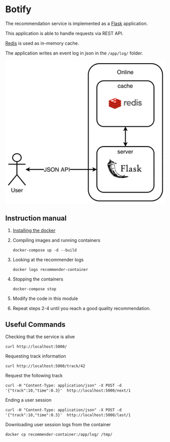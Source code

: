# Botify

The recommendation service is implemented as a [Flask](https://flask-restful.readthedocs.io/en/latest/) application.

This application is able to handle requests via REST API.

[Redis](https://redis.io/) is used as in-memory cache.

The application writes an event log in json in the `/app/log/` folder.

![The architecture of the botify service](architecture.png)

## Instruction manual

1. [Installing the docker](https://www.docker.com/products/docker-desktop)
1. Compiling images and running containers

   ```CLI
   docker-compose up -d --build 
   ```

1. Looking at the recommender logs

   ```CLI
   docker logs recommender-container
   ```

1. Stopping the containers

   ```CLI
   docker-compose stop
   ```

1. Modify the code in this module
1. Repeat steps 2-4 until you reach a good quality recommendation. 

## Useful Commands

Checking that the service is alive

```CLI
curl http://localhost:5000/
```

Requesting track information

```CLI
curl http://localhost:5000/track/42
```

Request the following track

```CLI
curl -H "Content-Type: application/json" -X POST -d '{"track":10,"time":0.3}'  http://localhost:5000/next/1
```

Ending a user session

```CLI
curl -H "Content-Type: application/json" -X POST -d '{"track":10,"time":0.3}'  http://localhost:5000/last/1
```

Downloading user session logs from the container

```CLI
docker cp recommender-container:/app/log/ /tmp/
```
